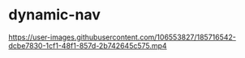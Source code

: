 # dynamic-nav

https://user-images.githubusercontent.com/106553827/185716542-dcbe7830-1cf1-48f1-857d-2b742645c575.mp4
